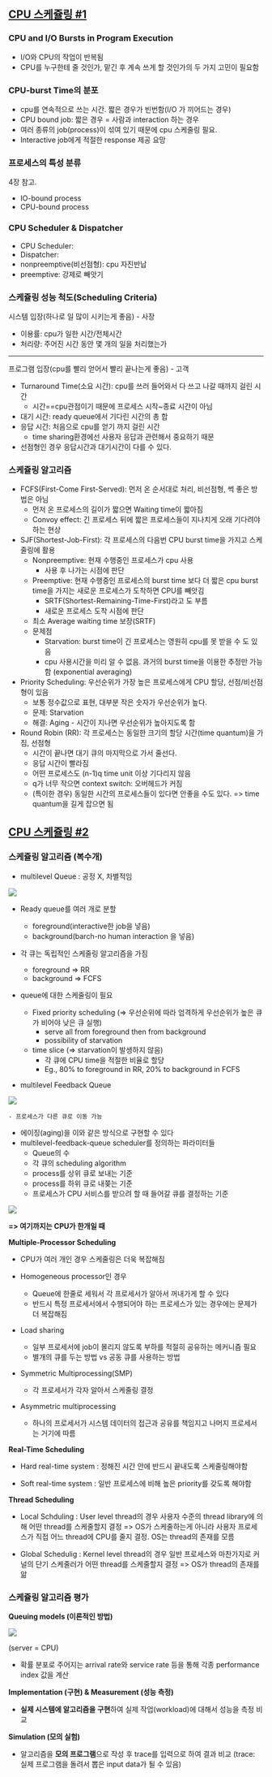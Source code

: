 ## [CPU 스케쥴링 #1](https://core.ewha.ac.kr/publicview/C0101020140328151311578473?vmode=f)

### CPU and I/O Bursts in Program Execution

- I/O와 CPU의 작업이 반복됨
- CPU를 누구한테 줄 것인가, 맡긴 후 계속 쓰게 할 것인가의 두 가지 고민이 필요함

### CPU-burst Time의 분포

- cpu를 연속적으로 쓰는 시간. 짧은 경우가 빈번함(I/O 가 끼어드는 경우)
- CPU bound job: 짧은 경우 = 사람과 interaction 하는 경우
- 여러 종류의 job(process)이 섞여 있기 때문에 cpu 스케줄링 필요.
- Interactive job에게 적절한 response 제공 요망

### 프로세스의 특성 분류
4장 참고.
- IO-bound process
- CPU-bound process

### CPU Scheduler & Dispatcher

- CPU Scheduler:
- Dispatcher: 
- nonpreemptive(비선점형): cpu 자진반납
- preemptive: 강제로 빼앗기

### 스케쥴링 성능 척도(Scheduling Criteria)

시스템 입장(하나로 일 많이 시키는게 좋음) - 사장
- 이용률: cpu가 일한 시간/전체시간
- 처리량: 주어진 시간 동안 몇 개의 일을 처리했는가
---
프로그램 입장(cpu를 빨리 얻어서 빨리 끝나는게 좋음) - 고객
- Turnaround Time(소요 시간): cpu를 쓰러 들어와서 다 쓰고 나갈 때까지 걸린 시간
  - 시간==cpu관점이기 때문에 프로세스 시작~종료 시간이 아님
- 대기 시간: ready queue에서 기다린 시간의 총 합
- 응답 시간: 처음으로 cpu를 얻기 까지 걸린 시간
  - time sharing환경에선 사용자 응답과 관련해서 중요하기 때문
- 선점형인 경우 응답시간과 대기시간이 다를 수 있다.

### 스케쥴링 알고리즘

- FCFS(First-Come First-Served): 먼저 온 순서대로 처리, 비선점형, 썩 좋은 방법은 아님
  - 먼저 온 프로세스의 길이가 짧으면 Waiting time이 짧아짐
  - Convoy effect: 긴 프로세스 뒤에 짧은 프로세스들이 지나치게 오래 기다려야하는 현상
- SJF(Shortest-Job-First): 각 프로세스의 다음번 CPU burst time을 가지고 스케줄링에 활용
  - Nonpreemptive: 현재 수행중인 프로세스가 cpu 사용
      - 사용 후 나가는 시점에 판단
  - Preemptive: 현재 수행중인 프로세스의 burst time 보다 더 짧은 cpu burst time을 가지는 새로운 프로세스가 도착하면 CPU를 빼앗김
      - SRTF(Shortest-Remaining-Time-First)라고 도 부름
      - 새로운 프로세스 도착 시점에 판단
  - 최소 Average waiting time 보장(SRTF)
  - 문제점
      - Starvation: burst time이 긴 프로세스는 영원히 cpu를 못 받을 수 도 있음
      - cpu 사용시간을 미리 알 수 없음. 과거의 burst time을 이용한 추정만 가능함 (exponential averaging)
- Priority Scheduling: 우선순위가 가장 높은 프로세스에게 CPU 할당, 선점/비선점형이 있음
  - 보통 정수값으로 표현, 대부분 작은 숫자가 우선순위가 높다.
  - 문제: Starvation
  - 해결: Aging - 시간이 지나면 우선순위가 높아지도록 함
- Round Robin (RR): 각 프로세스는 동일한 크기의 할당 시간(time quantum)을 가짐, 선점형
  - 시간이 끝나면 대기 큐의 마지막으로 가서 줄선다.
  - 응답 시간이 빨라짐
  - 어떤 프로세스도 (n-1)q time unit 이상 기다리지 않음
  - q가 너무 작으면 context switch: 오버헤드가 커짐
  - (특이한 경우) 동일한 시간의 프로세스들이 있다면 안좋을 수도 있다. => time quantum을 길게 잡으면 됨

## [CPU 스케쥴링 #2](https://core.ewha.ac.kr/publicview/C0101020140401134252676046?vmode=f)

### 스케쥴링 알고리즘 (복수개)
- multilevel Queue : 공정 X, 차별적임
  
![](../assets/이시은/image21.png)

  - Ready queue를 여러 개로 분할
    -  foreground(interactive한 job을 넣음)
    - background(barch-no human interaction 을 넣음)
  - 각 큐는 독립적인 스케줄링 알고리즘을 가짐
   	- foreground => RR
    - background => FCFS
    
  - queue에 대한 스케줄링이 필요
  	- Fixed priority scheduling (=> 우선순위에 따라 엄격하게 우선순위가 높은 큐가 비어야 낮은 큐 실행)
      - serve all from foreground then from background
      - possibility of starvation
    - time slice (=> starvation이 발생하지 않음)
     	- 각 큐에 CPU time을 적절한 비율로 할당
      - Eg., 80% to foreground in RR, 20% to background in FCFS
 
 

- multilevel Feedback Queue
  
![](../assets/이시은/image22.png)

	- 프로세스가 다른 큐로 이동 가능
  - 에이징(aging)을 이와 같은 방식으로 구현할 수 있다
  - multilevel-feedback-queue scheduler를 정의하는 파라미터들
    - Queue의 수
    - 각 큐의 scheduling algorithm
    - process를 상위 큐로 보내는 기준
    - process를 하위 큐로 내쫒는 기준
    - 프로세스가 CPU 서비스를 받으려 할 때 들어갈 큐를 결정하는 기준

![](../assets/이시은/image23.png)

**=> 여기까지는 CPU가 한개일 때**


**Multiple-Processor Scheduling**
- CPU가 여러 개인 경우 스케줄링은 더욱 복잡해짐
- Homogeneous processor인 경우
	- Queue에 한줄로 세워서 각 프로세서가 알아서 꺼내가게 할 수 있다
  - 반드시 특정 프로세서에서 수행되어야 하는 프로세스가 있는 경우에는 문제가 더 복잡해짐
    
- Load sharing
	- 일부 프로세서에 job이 몰리지 않도록 부하를 적절히 공유하는 메커니즘 필요
  - 별개의 큐를 두는 방법 vs 공동 큐를 사용하는 방법
  
- Symmetric Multiprocessing(SMP)
	- 각 프로세서가 각자 알아서 스케줄링 결정
    
- Asymmetric multiprocessing
	- 하나의 프로세서가 시스템 데이터의 접근과 공유를 책임지고 나머지 프로세서는 거기에 따름


**Real-Time Scheduling**
- Hard real-time system : 정해진 시간 안에 반드시 끝내도록 스케줄링해야함

- Soft real-time system : 일반 프로세스에 비해 높은 priority를 갖도록 해야함


**Thread Scheduling**
- Local Schduling : User level thread의 경우 사용자 수준의 thread library에 의해 어떤 thread를 스케줄할지 결정 => OS가 스케줄하는게 아니라 사용자 프로세스가 직접 어느 thread에 CPU를 줄지 결정. OS는 thread의 존재를 모름

- Global Schedulig : Kernel level thread의 경우 일반 프로세스와 마찬가지로 커널의 단기 스케줄러가 어떤 thread를 스케줄할지 결정
=> OS가 thread의 존재를 앎


### 스케쥴링 알고리즘 평가
**Queuing models (이론적인 방법)**

![](../assets/이시은/image24.png)

(server = CPU)
- 확률 분포로 주어지는 arrival rate와 service rate 등을 통해 각종 performance index 값을 계산

**Implementation (구현) & Measurement (성능 측정)**
- **실제 시스템에 알고리즘을 구현**하여 실제 작업(workload)에 대해서 성능을 측정 비교

**Simulation (모의 실험)**
- 알고리즘을 **모의 프로그램**으로 작성 후 trace를 입력으로 하여 결과 비교
(trace: 실제 프로그램을 돌려서 뽑은 input data가 될 수 있음)

